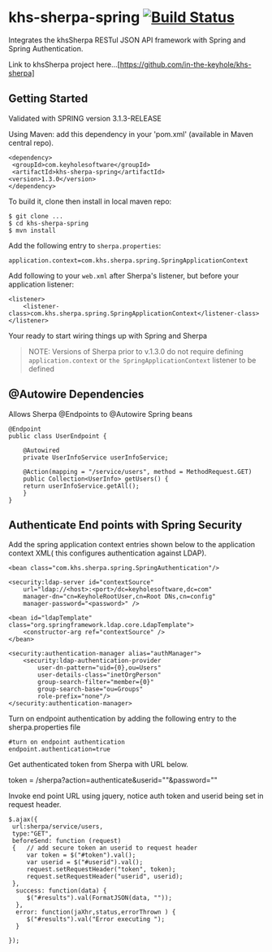 khs-sherpa-spring [![Build Status](https://secure.travis-ci.org/in-the-keyhole/khs-sherpa-spring.png?branch=master)](http://travis-ci.org/in-the-keyhole/khs-sherpa-spring)
=================

Integrates the khsSherpa RESTul JSON API framework with Spring and Spring Authentication.

Link to khsSherpa project here...[https://github.com/in-the-keyhole/khs-sherpa] 

Getting Started
---------------
Validated with SPRING version 3.1.3-RELEASE 

Using Maven: add this dependency in your 'pom.xml' (available in Maven central repo). 

    <dependency>
   	 <groupId>com.keyholesoftware</groupId>
   	 <artifactId>khs-sherpa-spring</artifactId>
   	<version>1.3.0</version>
    </dependency>
   

To build it, clone then install in local maven repo:

    $ git clone ...
	$ cd khs-sherpa-spring
	$ mvn install

Add the following entry to  `sherpa.properties`:

	application.context=com.khs.sherpa.spring.SpringApplicationContext


Add following to your `web.xml` after Sherpa's listener, but before your application listener:

	<listener>
	    <listener-class>com.khs.sherpa.spring.SpringApplicationContext</listener-class>
	</listener>


Your ready to start wiring things up with Spring and Sherpa

> NOTE: Versions of Sherpa prior to v.1.3.0 do not require defining `application.context` or `the SpringApplicationContext` listener to be defined	

@Autowire Dependencies
----------------------

Allows Sherpa @Endpoints to @Autowire Spring beans


	@Endpoint
	public class UserEndpoint {
		
		@Autowired
		private UserInfoService userInfoService;
		
		@Action(mapping = "/service/users", method = MethodRequest.GET)
		public Collection<UserInfo> getUsers() {
		return userInfoService.getAll();
		}
	}

	 
Authenticate End points with Spring Security
--------------------------------------------

Add the spring application context entries shown below to the application context XML( this configures authentication against LDAP). 

    <bean class="com.khs.sherpa.spring.SpringAuthentication"/>
       
	<security:ldap-server id="contextSource"
		url="ldap://<host>:<port>/dc=keyholesoftware,dc=com" 
		manager-dn="cn=KeyholeRootUser,cn=Root DNs,cn=config" 
		manager-password="<password>" />

	<bean id="ldapTemplate" class="org.springframework.ldap.core.LdapTemplate">
		<constructor-arg ref="contextSource" />
	</bean>

	<security:authentication-manager alias="authManager">
		<security:ldap-authentication-provider 
			user-dn-pattern="uid={0},ou=Users"
			user-details-class="inetOrgPerson"
			group-search-filter="member={0}" 
			group-search-base="ou=Groups" 
			role-prefix="none"/>
	</security:authentication-manager>
	

Turn on endpoint authentication by adding the following entry to the sherpa.properties file

	#turn on endpoint authentication
	endpoint.authentication=true

Get authenticated token from Sherpa with URL below.

  token =  <host url>/sherpa?action=authenticate&userid="<userid>"&password="<password>"

 Invoke end point URL using jquery, notice auth token and userid being set in request header. 

	$.ajax({
	 url:sherpa/service/users,
     type:"GET",
     beforeSend: function (request)
     {   // add secure token an userid to request header
    	 var token = $("#token").val();
    	 var userid = $("#userid").val();
         request.setRequestHeader("token", token);
         request.setRequestHeader("userid", userid);
     },
      success: function(data) {
         $("#results").val(FormatJSON(data, ""));
      },
      error: function(jaXhr,status,errorThrown ) { 
         $("#results").val("Error executing ");
	  }
        
    }); 

